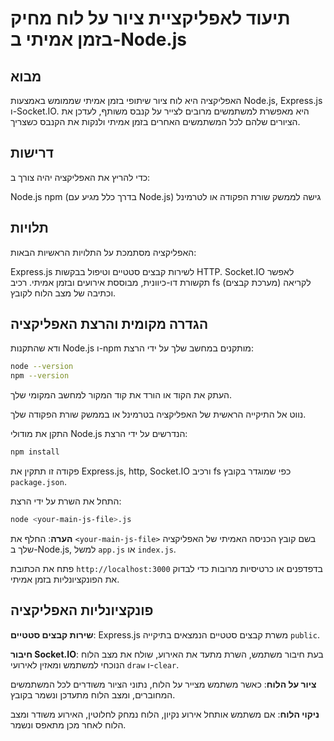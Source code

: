# תיעוד לאפליקציית ציור על לוח מחיק בזמן אמיתי ב-Node.js

## מבוא

האפליקציה היא לוח ציור שיתופי בזמן אמיתי שממומש באמצעות Node.js, Express.js ו-Socket.IO. היא מאפשרת למשתמשים מרובים לצייר על קנבס משותף, לעדכן את הציורים שלהם לכל המשתמשים האחרים בזמן אמיתי ולנקות את הקנבס כשצריך.

## דרישות

כדי להריץ את האפליקציה יהיה צורך ב:

  Node.js
  npm (בדרך כלל מגיע עם Node.js)
  גישה לממשק שורת הפקודה או לטרמינל

## תלויות

האפליקציה מסתמכת על התלויות הראשיות הבאות:

  Express.js לשירות קבצים סטטיים וטיפול בבקשות HTTP.
  Socket.IO לאפשר תקשורת דו-כיוונית, מבוססת אירועים ובזמן אמיתי.
  רכיב fs (מערכת קבצים) לקריאה וכתיבה של מצב הלוח לקובץ.

## הגדרה מקומית והרצת האפליקציה

  ודא שהתקנות Node.js ו-npm מותקנים במחשב שלך על ידי הרצת:

```bash
node --version
npm --version
```

  העתק את הקוד או הורד את קוד המקור למחשב המקומי שלך.

   נווט אל התיקייה הראשית של האפליקציה בטרמינל או בממשק שורת הפקודה שלך.

   התקן את מודולי Node.js הנדרשים על ידי הרצת:

```bash
npm install
```

פקודה זו תתקין את Express.js, http, Socket.IO ורכיב fs כפי שמוגדר בקובץ `package.json`.

  התחל את השרת על ידי הרצת:

```bash
node <your-main-js-file>.js
```
**הערה**: החלף את `<your-main-js-file>` בשם קובץ הכניסה האמיתי של האפליקציה שלך ב-Node.js, למשל `app.js` או `index.js`.

  פתח את הכתובת `http://localhost:3000` בדפדפנים או כרטיסיות מרובות כדי לבדוק את הפונקציונליות בזמן אמיתי.

## פונקציונליות האפליקציה

  **שירות קבצים סטטיים**: Express.js משרת קבצים סטטיים הנמצאים בתיקייה `public`.
  
  **חיבור Socket.IO**: בעת חיבור משתמש, השרת מתעד את האירוע, שולח את מצב הלוח הנוכחי למשתמש ומאזין לאירועי `draw` ו-`clear`.

  **ציור על הלוח**: כאשר משתמש מצייר על הלוח, נתוני הציור משודרים לכל המשתמשים המחוברים, ומצב הלוח מתעדכן ונשמר בקובץ.

  **ניקוי הלוח**: אם משתמש אותחל אירוע נקיון, הלוח נמחק לחלוטין, האירוע משודר ומצב הלוח לאחר מכן מתאפס ונשמר.
